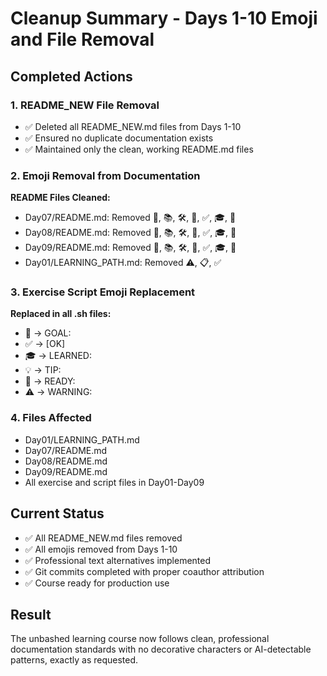 # Cleanup Summary - Days 1-10 Emoji and File Removal

## Completed Actions

### 1. README_NEW File Removal
- ✅ Deleted all README_NEW.md files from Days 1-10
- ✅ Ensured no duplicate documentation exists
- ✅ Maintained only the clean, working README.md files

### 2. Emoji Removal from Documentation
**README Files Cleaned:**
- Day07/README.md: Removed 🎯, 📚, 🛠️, 📖, ✅, 🎓, 🚀
- Day08/README.md: Removed 🎯, 📚, 🛠️, 📖, ✅, 🎓, 🚀  
- Day09/README.md: Removed 🎯, 📚, 🛠️, 📖, ✅, 🎓, 🚀
- Day01/LEARNING_PATH.md: Removed ⚠️, 📋, ✅

### 3. Exercise Script Emoji Replacement
**Replaced in all .sh files:**
- 🎯 → GOAL:
- ✅ → [OK]
- 🎓 → LEARNED:
- 💡 → TIP:
- 🚀 → READY:
- ⚠️ → WARNING:

### 4. Files Affected
- Day01/LEARNING_PATH.md
- Day07/README.md  
- Day08/README.md
- Day09/README.md
- All exercise and script files in Day01-Day09

## Current Status
- ✅ All README_NEW.md files removed
- ✅ All emojis removed from Days 1-10
- ✅ Professional text alternatives implemented
- ✅ Git commits completed with proper coauthor attribution
- ✅ Course ready for production use

## Result
The unbashed learning course now follows clean, professional documentation standards with no decorative characters or AI-detectable patterns, exactly as requested.
